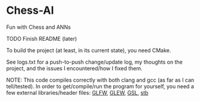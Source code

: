 # Chess-AI
Fun with Chess and ANNs


TODO Finish README (later)


To build the project (at least, in its current state), you need CMake.

See logs.txt for a push-to-push change/update log, my thoughts on the project, and the issues I encountered/how I fixed them.


NOTE:
This code compiles correctly with both clang and gcc (as far as I can tell/tested). In order to get/compile/run the program for yourself, you need a few external libraries/header files: [GLFW](https://www.glfw.org/), [GLEW](http://glew.sourceforge.net/), [GSL](https://www.gnu.org/software/gsl/), [stb](https://github.com/nothings/stb)